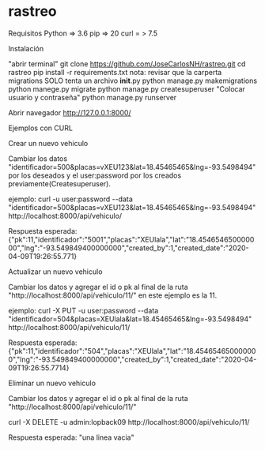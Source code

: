 # rastreo

Requisitos
Python => 3.6
pip => 20
curl = > 7.5


Instalación

"abrir terminal"
git clone https://github.com/JoseCarlosNH/rastreo.git
cd rastreo
pip install -r requirements.txt
nota: revisar que la carperta migrations SOLO tenta un archivo __init__.py
python manage.py makemigrations
python manege.py migrate
python manage.py createsuperuser
  "Colocar usuario y contraseña"
python manage.py runserver 

Abrir navegador
http://127.0.0.1:8000/



Ejemplos con CURL

Crear un nuevo vehiculo

Cambiar los datos "identificador=500&placas=vXEU123&lat=18.45465465&lng=-93.5498494" por los deseados y el user:password por los creados previamente(Createsuperuser).

ejemplo:
curl -u user:password --data "identificador=500&placas=vXEU123&lat=18.45465465&lng=-93.5498494"  http://localhost:8000/api/vehiculo/

Respuesta esperada:
{"pk":11,"identificador":"5001","placas":"XEUlala","lat":"18.454654650000000","lng":"-93.549849400000000","created_by":1,"created_date":"2020-04-09T19:26:55.771}



Actualizar un nuevo vehiculo

Cambiar los datos y agregar el id o pk al final de la ruta "http://localhost:8000/api/vehiculo/11/" en este ejemplo es la 11.

ejemplo:
curl -X PUT -u user:password --data "identificador=504&placas=XEUlala&lat=18.45465465&lng=-93.5498494"  http://localhost:8000/api/vehiculo/11/


Respuesta esperada:
{"pk":11,"identificador":"504","placas":"XEUlala","lat":"18.454654650000000","lng":"-93.549849400000000","created_by":1,"created_date":"2020-04-09T19:26:55.7714}



Eliminar un nuevo vehiculo

Cambiar los datos y agregar el id o pk al final de la ruta "http://localhost:8000/api/vehiculo/11/" 

curl -X DELETE -u admin:lopback09 http://localhost:8000/api/vehiculo/11/

Respuesta esperada:
"una linea vacia"


